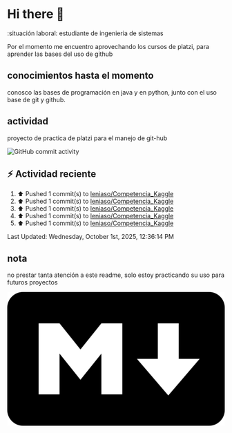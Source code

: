 # Hi there 👋

:situación laboral: estudiante de ingenieria de sistemas

Por el momento me encuentro aprovechando los cursos de platzi, para aprender las bases del uso de github

## conocimientos hasta el momento

conosco las bases de programación en java y en python, junto con el uso base de git y github.


## actividad 

proyecto de practica de platzi para el manejo de git-hub

![GitHub commit activity](https://img.shields.io/github/commit-activity/m/leniaso/de-platzi-1)



## :zap: Actividad reciente
<!--RECENT_ACTIVITY:start-->
1. ⬆️ Pushed 1 commit(s) to [leniaso/Competencia_Kaggle](https://github.com/leniaso/Competencia_Kaggle)<br>
2. ⬆️ Pushed 1 commit(s) to [leniaso/Competencia_Kaggle](https://github.com/leniaso/Competencia_Kaggle)<br>
3. ⬆️ Pushed 1 commit(s) to [leniaso/Competencia_Kaggle](https://github.com/leniaso/Competencia_Kaggle)<br>
4. ⬆️ Pushed 1 commit(s) to [leniaso/Competencia_Kaggle](https://github.com/leniaso/Competencia_Kaggle)<br>
5. ⬆️ Pushed 1 commit(s) to [leniaso/Competencia_Kaggle](https://github.com/leniaso/Competencia_Kaggle)<br>
<!--RECENT_ACTIVITY:end-->
<!--RECENT_ACTIVITY:last_update-->
Last Updated: Wednesday, October 1st, 2025, 12:36:14 PM
<!--RECENT_ACTIVITY:last_update_end-->

## nota

no prestar tanta atención a este readme, solo estoy practicando su uso para futuros proyectos

![Markdown page](/images/markdown-image.png)
